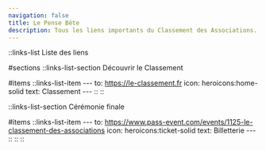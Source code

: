 ```yaml
---
navigation: false
title: Le Pense Bête
description: Tous les liens importants du Classement des Associations.
---
```


::links-list
Liste des liens

#sections
  ::links-list-section
  Découvrir le Classement

  #items
    ::links-list-item
    ---
    to: https://le-classement.fr
    icon: heroicons:home-solid
    text: Classement
    ---
    ::
  ::

  ::links-list-section
  Cérémonie finale

  #items
    ::links-list-item
    ---
    to: https://www.pass-event.com/events/1125-le-classement-des-associations 
    icon: heroicons:ticket-solid
    text: Billetterie
    ---
    ::
  ::
::
